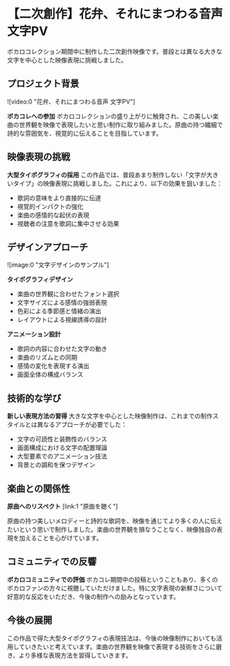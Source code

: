# 【二次創作】花弁、それにまつわる音声 文字PV

ボカロコレクション期間中に制作した二次創作映像です。普段とは異なる大きな文字を中心とした映像表現に挑戦しました。

## プロジェクト背景

![video:0 "花弁、それにまつわる音声 文字PV"]

**ボカコレへの参加**
ボカロコレクションの盛り上がりに触発され、この美しい楽曲の世界観を映像で表現したいと思い制作に取り組みました。原曲の持つ繊細で詩的な雰囲気を、視覚的に伝えることを目指しています。

## 映像表現の挑戦

**大型タイポグラフィの採用**
この作品では、普段あまり制作しない「文字が大きいタイプ」の映像表現に挑戦しました。これにより、以下の効果を狙いました：

- 歌詞の意味をより直接的に伝達
- 視覚的インパクトの強化
- 楽曲の感情的な起伏の表現
- 視聴者の注意を歌詞に集中させる効果

## デザインアプローチ

![image:0 "文字デザインのサンプル"]

**タイポグラフィデザイン**

- 楽曲の世界観に合わせたフォント選択
- 文字サイズによる感情の強弱表現
- 色彩による季節感と情緒の演出
- レイアウトによる視線誘導の設計

**アニメーション設計**

- 歌詞の内容に合わせた文字の動き
- 楽曲のリズムとの同期
- 感情の変化を表現する演出
- 画面全体の構成バランス

## 技術的な学び

**新しい表現方法の習得**
大きな文字を中心とした映像制作は、これまでの制作スタイルとは異なるアプローチが必要でした：

- 文字の可読性と装飾性のバランス
- 画面構成における文字の配置理論
- 大型要素でのアニメーション技法
- 背景との調和を保つデザイン

## 楽曲との関係性

**原曲へのリスペクト**
[link:1 "原曲を聴く"]

原曲の持つ美しいメロディーと詩的な歌詞を、映像を通じてより多くの人に伝えたいという思いで制作しました。楽曲の世界観を損なうことなく、映像独自の表現を加えることを心がけています。

## コミュニティでの反響

**ボカロコミュニティでの評価**
ボカコレ期間中の投稿ということもあり、多くのボカロファンの方々に視聴していただけました。特に文字表現の新鮮さについて好意的な反応をいただき、今後の制作への励みとなっています。

## 今後の展開

この作品で得た大型タイポグラフィの表現技法は、今後の映像制作においても活用していきたいと考えています。楽曲の世界観を映像で表現する技術をさらに磨き、より多様な表現方法を習得していきます。
